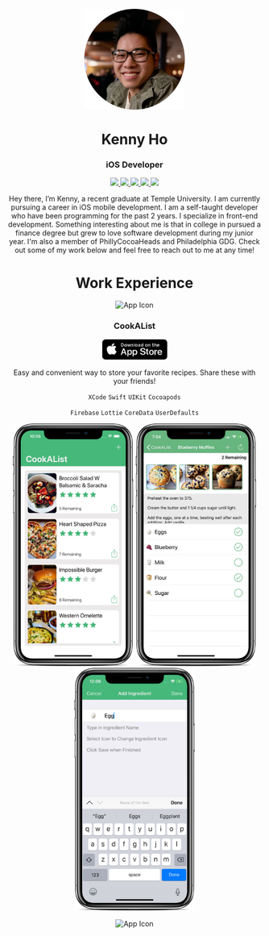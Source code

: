 <p align="center">
	<img width="200" height="200" src="./images/profileImage.png"/> 
</p>
<h1 align="center">Kenny Ho</h1>
<h3 align="center"> iOS Developer</h3>


<p align="center"> 
	<a href="https://github.com/KNG-Dev">
		<img src="https://img.shields.io/static/v1?label=Github&message=kenny-ho&color=4E1750">	
	</a>
	<a href="https://www.linkedin.com/in/kenny-ho-84b039a3/">
		<img src="https://img.shields.io/static/v1?label=LinkedIn&message=kennyho&color=2867B2">	
	</a>
	<a href="https://twitter.com/ken_kennedy_ho">
		<img src="https://img.shields.io/static/v1?label=Twitter&message=ken_kennedy_ho&color=00ACEE">	
	</a>
	<a href="./resume.pdf">
		<img src="https://img.shields.io/static/v1?label=Resume&message=PDF&color=green">	
	</a>
	<a href="mailto:kenkennedyho@gmail.com">
		<img src="https://img.shields.io/static/v1?label=Email&message=Kenny&color=F76831">	
	</a>
</p>

<p align="center">
Hey there, I’m Kenny, a recent graduate at Temple University. I am currently pursuing a career in iOS mobile development. I am a self-taught developer who have been programming for the past 2 years. I specialize in front-end development. Something interesting about me is that in college in pursued a finance degree but grew to love software development during my junior year. I'm also a member of PhillyCocoaHeads and Philadelphia GDG. Check out some of my work below and feel free to reach out to me at any time!	
</p>

<h1 align="center">Work Experience</h1>

<p align="center">
	<img src="/images/utd_mobile/utd_mobile_app_icon.png" alt="App Icon" width="100" height="100">
</p>
<h3 align="center">CookAList</h3>
<p align="center">
	<a href="https://apps.apple.com/us/app/utd-mobile/id1299726915">
		<img src="/images/app_store_badge.png" alt="App Store Badge" width="129" height="40">
	</a>
</p>

<p align="center">
	Easy and convenient way to store your favorite recipes. Share these with your friends!
</p>
<p align="center">
	<code>XCode</code>
	<code>Swift</code>
	<code>UIKit</code>
	<code>Cocoapods</code>
</p>
<p align="center">
	<code>Firebase</code>
	<code>Lottie</code>
	<code>CoreData</code>
	<code>UserDefaults</code>
</p>
<p align="center">
	<img src="/images/HomePage@2x.png" alt="Screenshot" width="240" height="482">
	<img src="/images/ChecklistPage@2x.png" alt="Screenshot" width="240" height="482">
	<img src="/images/IngredientPage@2x.png" alt="Screenshot" width="240" height="482">
</p>

<p align="center">
	<img src="/images/utd_mobile/utd_mobile_app_icon.png" alt="App Icon" width="100" height="100">
</p>

